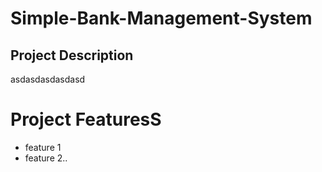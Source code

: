 # Simple-Bank-Management-System

## Project Description

asdasdasdasdasd

# Project FeaturesS

- feature 1
- feature 2..